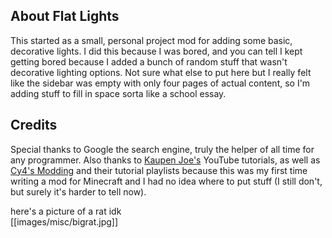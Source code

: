## About Flat Lights
This started as a small, personal project mod for adding some basic, decorative lights. I did this because I was bored, and you can tell I kept getting bored because I added a bunch of random stuff that wasn't decorative lighting options. Not sure what else to put here but I really felt like the sidebar was empty with only four pages of actual content, so I'm adding stuff to fill in space sorta like a school essay.

## Credits
Special thanks to Google the search engine, truly the helper of all time for any programmer. Also thanks to [Kaupen Joe's](https://www.youtube.com/channel/UCbzPhyLcO8VP25dZ7kaUyAw) YouTube tutorials, as well as [Cy4's Modding](https://www.youtube.com/@cy4) and their tutorial playlists because this was my first time writing a mod for Minecraft and I had no idea where to put stuff (I still don't, but surely it's harder to tell now).

here's a picture of a rat idk   
[[images/misc/bigrat.jpg]]